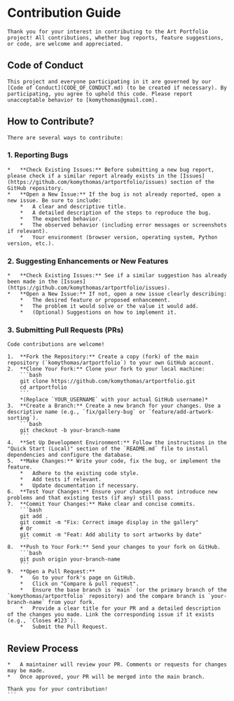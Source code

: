 # Contribution Guide

    Thank you for your interest in contributing to the Art Portfolio project! All contributions, whether bug reports, feature suggestions, or code, are welcome and appreciated.

## Code of Conduct

    This project and everyone participating in it are governed by our [Code of Conduct](CODE_OF_CONDUCT.md) (to be created if necessary). By participating, you agree to uphold this code. Please report unacceptable behavior to [komythomas@gmail.com].

## How to Contribute?

    There are several ways to contribute:

### 1. Reporting Bugs

    *   **Check Existing Issues:** Before submitting a new bug report, please check if a similar report already exists in the [Issues](https://github.com/komythomas/artportfolio/issues) section of the GitHub repository.
    *   **Open a New Issue:** If the bug is not already reported, open a new issue. Be sure to include:
        *   A clear and descriptive title.
        *   A detailed description of the steps to reproduce the bug.
        *   The expected behavior.
        *   The observed behavior (including error messages or screenshots if relevant).
        *   Your environment (browser version, operating system, Python version, etc.).

### 2. Suggesting Enhancements or New Features

    *   **Check Existing Issues:** See if a similar suggestion has already been made in the [Issues](https://github.com/komythomas/artportfolio/issues).
    *   **Open a New Issue:** If not, open a new issue clearly describing:
        *   The desired feature or proposed enhancement.
        *   The problem it would solve or the value it would add.
        *   (Optional) Suggestions on how to implement it.

### 3. Submitting Pull Requests (PRs)

    Code contributions are welcome!

    1.  **Fork the Repository:** Create a copy (fork) of the main repository (`komythomas/artportfolio`) to your own GitHub account.
    2.  **Clone Your Fork:** Clone your fork to your local machine:
        ```bash
        git clone https://github.com/komythomas/artportfolio.git
        cd artportfolio
        ```
        *(Replace `YOUR_USERNAME` with your actual GitHub username)*
    3.  **Create a Branch:** Create a new branch for your changes. Use a descriptive name (e.g., `fix/gallery-bug` or `feature/add-artwork-sorting`).
        ```bash
        git checkout -b your-branch-name
        ```
    4.  **Set Up Development Environment:** Follow the instructions in the "Quick Start (Local)" section of the `README.md` file to install dependencies and configure the database.
    5.  **Make Changes:** Write your code, fix the bug, or implement the feature.
        *   Adhere to the existing code style.
        *   Add tests if relevant.
        *   Update documentation if necessary.
    6.  **Test Your Changes:** Ensure your changes do not introduce new problems and that existing tests (if any) still pass.
    7.  **Commit Your Changes:** Make clear and concise commits.
        ```bash
        git add .
        git commit -m "Fix: Correct image display in the gallery"
        # Or
        git commit -m "Feat: Add ability to sort artworks by date"
        ```
    8.  **Push to Your Fork:** Send your changes to your fork on GitHub.
        ```bash
        git push origin your-branch-name
        ```
    9.  **Open a Pull Request:**
        *   Go to your fork's page on GitHub.
        *   Click on "Compare & pull request".
        *   Ensure the base branch is `main` (or the primary branch of the `komythomas/artportfolio` repository) and the compare branch is `your-branch-name` from your fork.
        *   Provide a clear title for your PR and a detailed description of the changes you made. Link the corresponding issue if it exists (e.g., `Closes #123`).
        *   Submit the Pull Request.

## Review Process

    *   A maintainer will review your PR. Comments or requests for changes may be made.
    *   Once approved, your PR will be merged into the main branch.

    Thank you for your contribution!
    ```